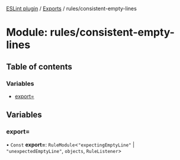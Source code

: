 [ESLint plugin](../index.md) / [Exports](../modules.md) / rules/consistent-empty-lines

# Module: rules/consistent-empty-lines

## Table of contents

### Variables

- [export&#x3D;](rules_consistent_empty_lines.md#export&#x3D;)

## Variables

### export&#x3D;

• `Const` **export=**: `RuleModule`<``"expectingEmptyLine"`` \| ``"unexpectedEmptyLine"``, `objects`, `RuleListener`\>
